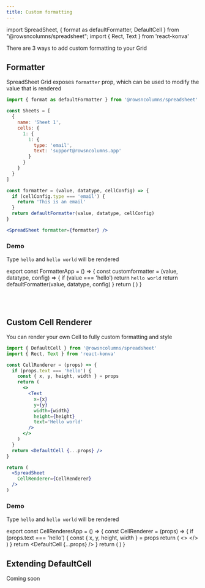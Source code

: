```yaml
---
title: Custom formatting
---
```

import SpreadSheet, { format as defaultFormatter, DefaultCell } from "@rowsncolumns/spreadsheet";
import { Rect, Text } from 'react-konva'

There are 3 ways to add custom formatting to your Grid

## Formatter

SpreadSheet Grid exposes `formatter` prop, which can be used to modify the value that is rendered

```jsx
import { format as defaultFormatter } from '@rowsncolumns/spreadsheet'

const Sheets = [
  {
    name: 'Sheet 1',
    cells: {
      1: {
        1: {
          type: 'email',
          text: 'support@rowsncolumns.app'
        }
      }
    }
  }
]

const formatter = (value, datatype, cellConfig) => {
  if (cellConfig.type === 'email') {
    return 'This is an email'
  }
  return defaultFormatter(value, datatype, cellConfig)
}

<SpreadSheet formatter={formatter} />
```

### Demo

Type `hello` and `hello world` will be rendered

export const FormatterApp = () => {
  const customformatter = (value, datatype, config) => {
    if (value === 'hello') return `hello world`
    return defaultFormatter(value, datatype, config)
  }
  return (
    <SpreadSheet
      formatter={customformatter}
    />
  )
}

<FormatterApp />

<br />
<br />

## Custom Cell Renderer

You can render your own Cell to fully custom formatting and style

```jsx
import { DefaultCell } from '@rowsncolumns/spreadsheet'
import { Rect, Text } from 'react-konva'

const CellRenderer = (props) => {
  if (props.text === 'hello') {
    const { x, y, height, width } = props
    return (
      <>
        <Text
          x={x}
          y={y}
          width={width}
          height={height}
          text='Hello world'
        />
      </>
    )
  }
  return <DefaultCell {...props} />
}

return (
  <SpreadSheet
    CellRenderer={CellRenderer}
  />
)
```

### Demo

Type `hello` and `hello world` will be rendered

export const CellRendererApp = () => {
  const CellRenderer = (props) => {
    if (props.text === 'hello') {
      const { x, y, height, width } = props
      return (
        <>
          <Text
            x={x}
            y={y}
            width={width}
            height={height}
            text='Hello world'
          />
        </>
      )
    }
    return <DefaultCell {...props} />
  }
  return (
    <SpreadSheet
      CellRenderer={CellRenderer}
    />
  )
}

<CellRendererApp />

## Extending DefaultCell

Coming soon